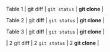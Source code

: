 Table 1
| git diff     | `git status`       | **git clone**      |

Table 2
| git diff     | `git status`       | **git clone**      |

Table 3
| git diff     | `git status`       | **git clone**      |


| 2 git diff     | 2 `git status`       | 2 **git clone**      |

